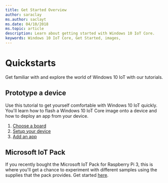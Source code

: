 ```yaml
---
title: Get Started Overview
author: saraclay 
ms.author: saclayt 
ms.date: 04/10/2018 
ms.topic: article 
description: Learn about getting started with Windows 10 IoT Core.
keywords: Windows 10 IoT Core, Get Started, images, 
---
```


# Quickstarts

Get familiar with and explore the world of Windows 10 IoT with our tutorials. 
 
## Prototype a device
Use this tutorial to get yourself comfortable with Windows 10 IoT quickly. You'll learn how to flash a Windows 10 IoT Core image onto a device and how to deploy an app from your device.

1. [Choose a board](quickstarter/PrototypeBoards.md)
2.  [Setup your device](quickstarter/DeviceSetup.md)
3.  [Add an app](quickstarter/DevelopApp.md)

## Microsoft IoT Pack
If you recently bought the Microsoft IoT Pack for Raspberry Pi 3, this is where you'll get a chance to experiment with different samples using the supplies that the pack provides. Get started [here](adafruitkit.md).